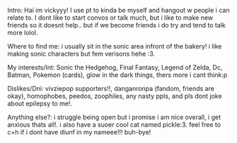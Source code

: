 Intro: Hai im vickyyy! I use pt to kinda be myself and hangout w people i can relate to. I dont like to start convos or talk much, but i like to make new friends so it doesnt help.. but if we become friends i do try and tend to talk more lolol.

Where to find me: i usually sit in the sonic area infront of the bakery! i like making sonic characters but fem verisons hehe :3.

My interests/Int: Sonic the Hedgehog, Final Fantasy, Legend of Zelda, Dc, Batman, Pokemon (cards), glow in the dark things, thers more i cant think:p 

Dislikes/Dni: vivziepop supporters!!, danganronpa (fandom, friends are okay), homophobes, peedos, zoophiles, any nasty ppls, and pls dont joke about epilepsy to me!. 

Anything else?: i struggle being open but i promise i am nice overall, i get anxious thats all!. i also have a suoer cool cat named pickle:3. feel free to c+h if i dont have diunf in my nameee!!! buh-bye!
